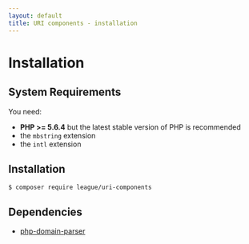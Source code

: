 ```yaml
---
layout: default
title: URI components - installation
---
```


Installation
=======

System Requirements
-------

You need:

- **PHP >= 5.6.4** but the latest stable version of PHP is recommended
- the `mbstring` extension
- the `intl` extension

Installation
--------

~~~
$ composer require league/uri-components
~~~

Dependencies
-------

- [php-domain-parser](https://github.com/jeremykendall/php-domain-parser)